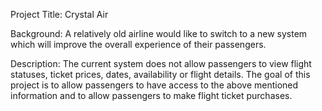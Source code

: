Project Title: Crystal Air

Background: A relatively old airline would like to switch to a new system
which will improve the overall experience of their passengers.

Description: The current system does not allow passengers to view
flight statuses, ticket prices, dates, availability or flight details.
The goal of this project is to allow passengers to have access to
the above mentioned information and to allow passengers to make
flight ticket purchases.